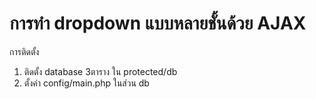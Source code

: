 การทำ dropdown แบบหลายชั้นด้วย AJAX
=======

การติดตั้ง<br>
1) ติดตั้ง database 3ตาราง  ใน protected/db <br>
2) ตั้งค่า config/main.php ในส่วน db
